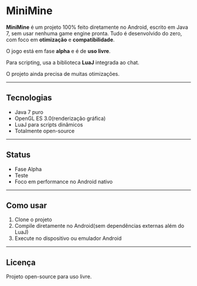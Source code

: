# MiniMine

**MiniMine** é um projeto 100% feito diretamente no Android, escrito em Java 7, sem usar nenhuma game engine pronta. Tudo é desenvolvido do zero, com foco em **otimização** e **compatibilidade**.  

O jogo está em fase **alpha** e é de **uso livre**.  

Para scripting, usa a biblioteca **LuaJ** integrada ao chat.

O projeto ainda precisa de muitas otimizações.

---

## Tecnologias

- Java 7 puro 
- OpenGL ES 3.0(renderização gráfica)  
- LuaJ para scripts dinâmicos  
- Totalmente open-source  

---

## Status

- Fase Alpha  
- Teste
- Foco em performance no Android nativo  

---

## Como usar

1. Clone o projeto  
2. Compile diretamente no Android(sem dependências externas além do LuaJ)  
3. Execute no dispositivo ou emulador Android  

---

## Licença

Projeto open-source para uso livre.
